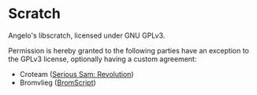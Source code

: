 Scratch
=======

Angelo's libscratch, licensed under GNU GPLv3.

Permission is hereby granted to the following parties have an exception to the GPLv3 license, optionally having a custom agreement:

 * Croteam ([Serious Sam: Revolution](http://samrev.com/))
 * Bromvlieg ([BromScript](http://bs.4o3.nl/))
